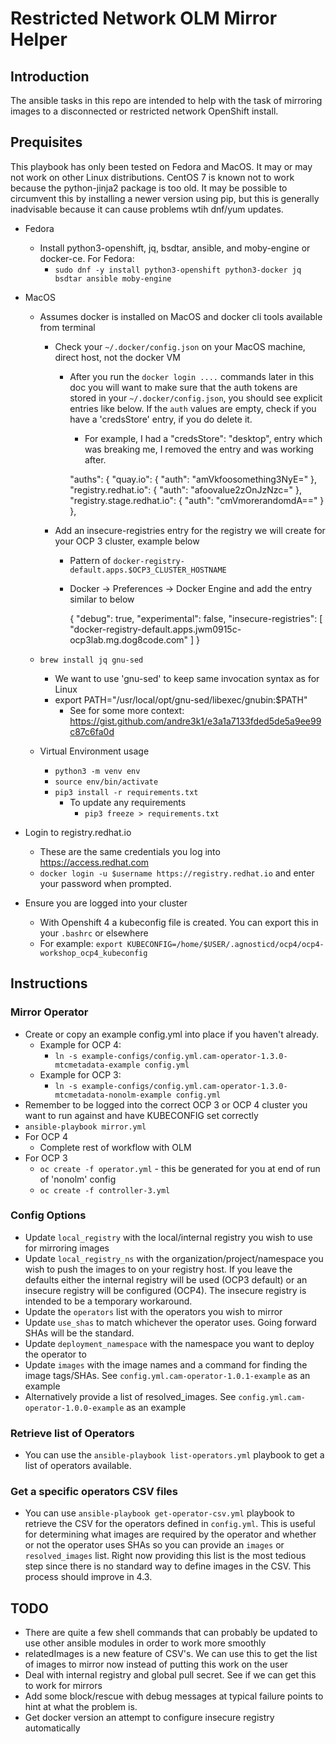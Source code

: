# Restricted Network OLM Mirror Helper

## Introduction

The ansible tasks in this repo are intended to help with the task of mirroring images to a disconnected or restricted network OpenShift install.

## Prequisites
This playbook has only been tested on Fedora and MacOS. It may or may not work on other Linux distributions. CentOS 7 is known not to work because the python-jinja2 package is too old. It may be possible to circumvent this by installing a newer version using pip, but this is generally inadvisable because it can cause problems wtih dnf/yum updates.

* Fedora
  * Install python3-openshift, jq, bsdtar, ansible, and moby-engine or docker-ce. For Fedora:
    * `sudo dnf -y install python3-openshift python3-docker jq bsdtar ansible moby-engine`

* MacOS
  * Assumes docker is installed on MacOS and docker cli tools available from terminal
    * Check your `~/.docker/config.json` on your MacOS machine, direct host, not the docker VM
       * After you run the `docker login ....` commands later in this doc you will want to make sure that the auth tokens are stored in your `~/.docker/config.json`, you should see explicit entries like below.  If the `auth` values are empty, check if you have a 'credsStore' entry, if you do delete it.
          * For example, I had a "credsStore": "desktop", entry which was breaking me, I removed the entry and was working after.

          "auths": {
		        "quay.io": {
			         "auth": "amVkfoosomething3NyE="
		         },
		         "registry.redhat.io": {
			         "auth": "afoovalue2zOnJzNzc="
		         },
		         "registry.stage.redhat.io": {
			         "auth": "cmVmorerandomdA=="
		         }
	        },


    * Add an insecure-registries entry for the registry we will create for your OCP 3 cluster, example below
       * Pattern of `docker-registry-default.apps.$OCP3_CLUSTER_HOSTNAME`
       * Docker -> Preferences -> Docker Engine and add the entry similar to below

           {
             "debug": true,
             "experimental": false,
             "insecure-registries": [
             "docker-registry-default.apps.jwm0915c-ocp3lab.mg.dog8code.com"
             ]
            }

  * `brew install jq gnu-sed`
      * We want to use 'gnu-sed' to keep same invocation syntax as for Linux
      * export PATH="/usr/local/opt/gnu-sed/libexec/gnubin:$PATH"
         * See for some more context:  https://gist.github.com/andre3k1/e3a1a7133fded5de5a9ee99c87c6fa0d
  * Virtual Environment usage
    * `python3 -m venv env`
    * `source env/bin/activate`
    * `pip3 install -r requirements.txt`
        * To update any requirements
            * `pip3 freeze > requirements.txt`

* Login to registry.redhat.io
  * These are the same credentials you log into https://access.redhat.com
  * `docker login -u $username https://registry.redhat.io` and enter your password when prompted.

* Ensure you are logged into your cluster
  * With Openshift 4 a kubeconfig file is created. You can export this in your `.bashrc` or elsewhere
  * For example: `export KUBECONFIG=/home/$USER/.agnosticd/ocp4/ocp4-workshop_ocp4_kubeconfig`


## Instructions
### Mirror Operator
* Create or copy an example config.yml into place if you haven't already.
  * Example for OCP 4:
    * `ln -s example-configs/config.yml.cam-operator-1.3.0-mtcmetadata-example config.yml`
  * Example for OCP 3:
    * `ln -s example-configs/config.yml.cam-operator-1.3.0-mtcmetadata-nonolm-example config.yml`
* Remember to be logged into the correct OCP 3 or OCP 4 cluster you want to run against and have KUBECONFIG set correctly
* `ansible-playbook mirror.yml`
* For OCP 4
  * Complete rest of workflow with OLM
* For OCP 3
  * `oc create -f operator.yml` - this be generated for you at end of run of 'nonolm' config
  * `oc create -f controller-3.yml`

### Config Options
* Update `local_registry` with the local/internal registry you wish to use for mirroring images
* Update `local_registry_ns` with the organization/project/namespace you wish to push the images to on your registry host. If you leave the defaults either the internal registry will be used (OCP3 default) or an insecure registry will be configured (OCP4). The insecure registry is intended to be a temporary workaround.
* Update the `operators` list with the operators you wish to mirror
* Update `use_shas` to match whichever the operator uses. Going forward SHAs will be the standard.
* Update `deployment_namespace` with the namespace you want to deploy the operator to
* Update `images` with the image names and a command for finding the image tags/SHAs. See `config.yml.cam-operator-1.0.1-example` as an example
* Alternatively provide a list of resolved_images. See `config.yml.cam-operator-1.0.0-example` as an example

### Retrieve list of Operators
* You can use the `ansible-playbook list-operators.yml` playbook to get a list of operators available.

### Get a specific operators CSV files
* You can use `ansible-playbook get-operator-csv.yml` playbook to retrieve the CSV for the operators defined in `config.yml`. This is useful for determining what images are required by the operator and whether or not the operator uses SHAs so you can provide an `images` or `resolved_images` list. Right now providing this list is the most tedious step since there is no standard way to define images in the CSV. This process should improve in 4.3.

## TODO
* There are quite a few shell commands that can probably be updated to use other ansible modules in order to work more smoothly
* relatedImages is a new feature of CSV's. We can use this to get the list of images to mirror now instead of putting this work on the user
* Deal with internal registry and global pull secret. See if we can get this to work for mirrors
* Add some block/rescue with debug messages at typical failure points to hint at what the problem is.
* Get docker version an attempt to configure insecure registry automatically
